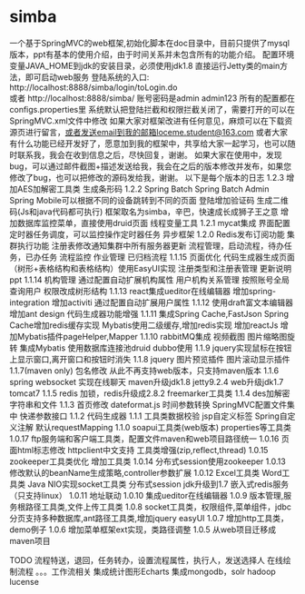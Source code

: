 # simba 
一个基于SpringMVC的web框架,初始化脚本在doc目录中，目前只提供了mysql版本，ppt有基本的使用介绍，由于时间关系并未包含所有的功能介绍。
配置环境变量JAVA_HOME到jdk的安装目录，必须使用jdk1.8
直接运行Jetty类的main方法，即可启动web服务
登陆系统的入口: 
http://localhost:8888/simba/login/toLogin.do  
或者
http://localhost:8888/simba/
账号密码是admin admin123 
所有的配置都在configs.properties里
系统默认把登陆拦截和权限拦截关闭了，需要打开的可以在SpringMVC.xml文件中修改
如果大家对框架改进有任何意见，麻烦可以在下载资源页进行留言，或者发送email到我的邮箱loceme.student@163.com
或者大家有什么功能已经开发好了，愿意加到我的框架中，共享给大家一起学习，也可以随时联系我，我会在收到信息之后，尽快回复，谢谢。
如果大家在使用中，发现bug，可以通过邮件截图+描述发送给我，我会在之后的版本修改并发布，如果您修改了bug，也可以把修改的源码发给我，谢谢。
以下是每个版本的日志
1.2.3
增加AES加解密工具类
生成条形码
1.2.2
Spring Batch
Spring Batch Admin
Spring Mobile可以根据不同的设备跳转到不同的页面
登陆增加验证码
生成二维码(Js和java代码都可执行)
框架取名为simba，辛巴，快速成长成狮子王之意
增加数据库监控菜单，直接使用druid页面
线程变量工具
1.2.1
mycat集成
界面配置定时器任务调度，可以监控操作定时器任务
异步框架
1.2.0
Redis发布订阅功能
集群执行功能
注册表修改通知集群中所有服务器更新
流程管理，启动流程，待办任务，已办任务
流程监控 作业管理 已归档流程
1.1.15
页面优化
代码生成器生成页面（树形+表格结构和表格结构）使用EasyUI实现
注册类型和注册表管理
更新说明ppt
1.1.14
机构管理
通过配置自动扩展机构属性
用户机构关系管理
按照账号全局查询用户
权限改成树形结构
1.1.13
react集成ueditor在线编辑器
增加spring-integration
增加activiti
通过配置自动扩展用户属性
1.1.12
使用draft富文本编辑器
增加ant design
代码生成器功能增强
1.1.11
集成Spring Cache,FastJson
Spring Cache增加redis缓存实现
Mybatis使用二级缓存,增加redis实现
增加reactJs
增加Mybatis插件pageHelper,Mapper
1.1.10
rabbitMQ集成
视频截图
图片缩略图旋转
集成Mybatis
使用数据库连接池druid
dubbo使用
1.1.9
jquery实现鼠标在按钮上显示窗口,离开窗口和按钮时消失
1.1.8
jquery 
图片预览插件
图片滚动显示插件
1.1.7(maven only)
包名修改 
从此不再支持web版本，只支持maven版本
1.1.6 
spring websocket 实现在线聊天
maven升级jdk1.8 jetty9.2.4 
web升级jdk1.7 tomcat7 
1.1.5
redis 加锁，redis升级成2.8.2 freemarker工具类
1.1.4
des加解密字符串和文件
1.1.3
首页修改 dateformat.js 时间参数转换 SpringMVC配置文件集中 快递参数接口 
1.1.2
代码生成器
1.1.1
工具类数据校验 jsp自定义标签 Spring自定义注解 默认requestMapping
1.1.0
soapui工具类(web版本) properties等工具类
1.0.17
ftp服务端和客户端工具类，配置文件maven和web项目路径统一
1.0.16
页面html标志修改 httpclient中文支持 工具类增强(zip,reflect,thread)
1.0.15
zookeeper工具类优化 增加工具类
1.0.14
分布式session使用zookeeper
1.0.13
修改默认的beanName生成策略,controller参数扩展
1.0.12
Excel工具类 Word工具类  Java NIO实现socket工具类 分布式session jdk升级到1.7 嵌入式redis服务（只支持linux）
1.0.11
地址联动
1.0.10
集成ueditor在线编辑器
1.0.9
版本管理,服务根路径工具类,文件上传工具类
1.0.8
socket工具类，权限组件,菜单组件，jdbc分页支持多种数据库,ant路径工具类,增加jquery easyUI
1.0.7
增加http工具类，demo例子
1.0.6
增加菜单框架ext实现，类路径调整
1.0.5
从web项目迁移成maven项目

TODO
流程特送，退回，任务转办，设置流程属性，执行人，发送选择人
在线绘制流程
。。。工作流相关
集成统计图形Echarts
集成mongodb，solr
hadoop lucense